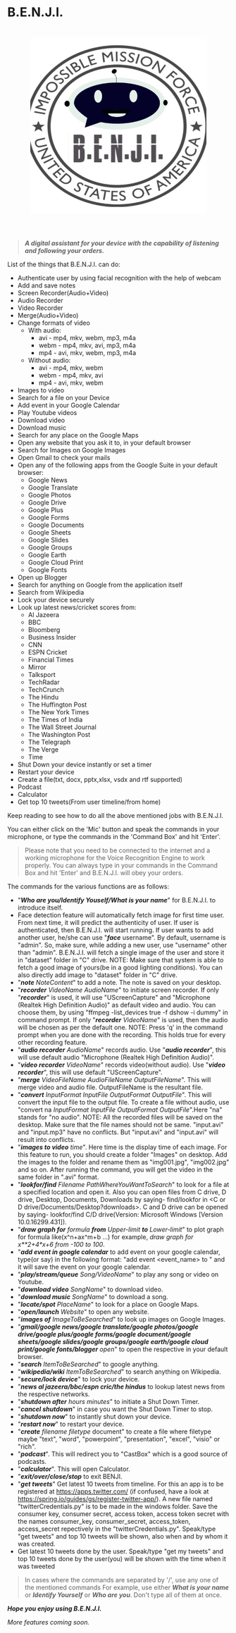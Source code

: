 # B.E.N.J.I.

<h1 align="center">
  <img width="400" src="https://raw.githubusercontent.com/the-ethan-hunt/B.E.N.J.I./master/benji_final.ico">
  <br>
  <br>
</h1>

> _***A digital assistant for your device with the capability of listening and following your orders.***_


List of the things that B.E.N.J.I. can do:

* Authenticate user by using facial recognition with the help of webcam
* Add and save notes
* Screen Recorder(Audio+Video)
* Audio Recorder
* Video Recorder
* Merge(Audio+Video)
* Change formats of video
  * With audio:
    * avi - mp4, mkv, webm, mp3, m4a
    * webm - mp4, mkv, avi, mp3, m4a
    * mp4 - avi, mkv, webm, mp3, m4a
  * Without audio:
    * avi - mp4, mkv, webm
    * webm - mp4, mkv, avi
    * mp4 - avi, mkv, webm
* Images to video    
* Search for a file on your Device
* Add event in your Google Calendar
* Play Youtube videos
* Download video
* Download music
* Search for any place on the Google Maps
* Open any website that you ask it to, in your default browser
* Search for Images on Google Images
* Open Gmail to check your mails
* Open any of the following apps from the Google Suite in your default browser:
  * Google News
  * Google Translate
  * Google Photos
  * Google Drive
  * Google Plus
  * Google Forms
  * Google Documents
  * Google Sheets
  * Google Slides
  * Google Groups
  * Google Earth
  * Google Cloud Print
  * Google Fonts
* Open up Blogger
* Search for anything on Google from the application itself
* Search from Wikipedia
* Lock your device securely
* Look up latest news/cricket scores from:
  * Al Jazeera
  * BBC
  * Bloomberg
  * Business Insider
  * CNN
  * ESPN Cricket
  * Financial Times
  * Mirror
  * Talksport
  * TechRadar
  * TechCrunch
  * The Hindu
  * The Huffington Post
  * The New York Times
  * The Times of India
  * The Wall Street Journal
  * The Washington Post
  * The Telegraph
  * The Verge
  * Time
* Shut Down your device instantly or set a timer
* Restart your device
* Create a file(txt, docx, pptx,xlsx, vsdx and rtf supported)
* Podcast
* Calculator
* Get top 10 tweets(From user timeline/from home)

Keep reading to see how to do all the above mentioned jobs with B.E.N.J.I.

You can either click on the 'Mic' button and speak the commands in your microphone, or type the commands in the 'Command Box' and hit 'Enter'.

>Please note that you need to be connected to the internet and a working microphone for the Voice Recognition Engine to work properly.
You can always type in your commands in the Command Box and hit 'Enter' and B.E.N.J.I. will obey your orders.

The commands for the various functions are as follows:

* "***Who are you/Identify Youself/What is your name***" for B.E.N.J.I. to introduce itself.
* Face detection feature will automatically fetch image for first time user. From next time, it will predict the authenticity of user. If user is authenticated, then B.E.N.J.I. will start running. If user wants to add another user, he/she can use "***face*** username". By default, username is "admin". So, make sure, while adding a new user, use "username" other than "admin". B.E.N.J.I. will fetch a single image of the user and store it in "dataset" folder in "C" drive. 
NOTE: Make sure that system is able to fetch a good image of yours(be in a good lighting conditions). You can also directly add image to "dataset" folder in "C" drive.
* "***note*** _NoteContent_" to add a note. The note is saved on your desktop.
* "***recorder*** _VideoName_ _AudioName_" to initiate screen recorder. If only "***recorder***" is used, it will use "UScreenCapture" and "Microphone (Realtek High Definition Audio)" as default video and audio. You can choose them, by using "ffmpeg -list_devices true -f dshow -i dummy" in command prompt. If only "***recorder*** _VideoName_" is used, then the audio will be chosen as per the default one. NOTE: Press 'q' in the command prompt when you are done with the recording. This holds true for every other recording feature.
* "***audio recorder*** _AudioName_" records audio. Use "***audio recorder***", this will use default audio "Microphone (Realtek High Definition Audio)".
* "***video recorder*** _VideoName_" records video(without audio). Use "***video recorder***", this will use default "UScreenCapture".
* "***merge*** _VideoFileName_ _AudioFileName_ _OutputFileName_". This will merge video and audio file. OutputFileName is the resultant file.
* "***convert*** _InputFormat_ _InputFile_ _OutputFormat_ _OutputFile_". This will convert the input file to the output file. To create a file without audio, use "convert na _InputFormat_ _InputFile_ _OutputFormat_ _OutputFile_".Here "na" stands for "no audio".
NOTE: All the recorded files will be saved on the desktop. Make sure that the file names should not be same. "input.avi" and "input.mp3" have no conflicts. But "input.avi" and "input.avi" will result into conflicts.
* "***images to video*** _time_". Here time is the display time of each image. For this feature to run, you should create a folder "Images" on desktop. Add the images to the folder and rename them as "img001.jpg", "img002.jpg" and so on. After running the command, you will get the video in the same folder in ".avi" format.
* "***lookfor/find*** _Filename_ _PathWhereYouWantToSearch_" to look for a file at a specified location and open it. Also you can open files from C drive, D drive, Desktop, Documents, Downloads by saying- find/lookfor in <C or D drive/Documents/Desktop?downloads>. C and D drive can be opened by saying- lookfor/find C/D drive(Version: Microsoft Windows [Version 10.0.16299.431]).
* "***draw graph for*** _formula_ ***from*** _Upper-limit_ ***to*** _Lower-limit_" to plot graph for formula like(x^n+ax^m+b ...) for example,
  _draw graph for x**2+4*x+6 from -100 to 100_.
* "***add event in google calendar*** to add event on your google calendar, type(or say) in the following format: "add event <event_name> <start date in format yyyy-mm-dd> to <end date in format yyyy-mm-dd>" and it will save the event on your google calendar.
* "***play/stream/queue*** _Song/VideoName_" to play any song or video on Youtube.
* "***download video*** _SongName_" to download video.
* "***download music*** _SongName_" to download a song.
* "***locate/spot*** _PlaceName_" to look for a place on Google Maps.
* "***open/launch*** _Website_" to open any website.
* "***images of*** _ImageToBeSearched_" to look up images on Google Images.
* "***gmail/google news/google translate/google photos/google drive/google plus/google forms/google document/google sheets/google slides/google groups/google earth/google cloud print/google fonts/blogger*** _open_" to open the respective in your default browser.
* "***search*** _ItemToBeSearched_" to google anything.
* "***wikipedia/wiki*** _ItemToBeSearched_" to search anything on Wikipedia.
* "***secure/lock device***" to lock your device.
* "***news al jazeera/bbc/espn cric/the hindus*** to lookup latest news from the respective networks.
* "***shutdown after*** _hours_ _minutes_" to initiate a Shut Down Timer.
* "***cancel shutdown***" in case you want the Shut Down Timer to stop.
* "***shutdown now***" to instantly shut down your device.
* "***restart now***" to restart your device.
* "***create*** _filename_ _filetype_ document" to create a file where filetype maybe "text", "word", "powerpoint", "presentation", "excel", "visio" or "rich".
* "***podcast***". This will redirect you to "CastBox" which is a good source of podcasts.
* "***calculator***". This will open Calculator.
* "***exit/over/close/stop*** to exit BENJI.
* "***get tweets***" Get latest 10 tweets from timeline. For this an app is to be registered at https://apps.twitter.com/ (if confused, have a look at https://spring.io/guides/gs/register-twitter-app/). A new file named "twitterCredentials.py" is to be made in the windows folder. Save the consumer key, consumer secret, access token, access token secret with the names consumer_key, consumer_secret, access_token, access_secret repectively in the "twitterCredentials.py". Speak/type "get tweets" and top 10 tweets will be shown, also when and by whom it was created.
* Get latest 10 tweets done by the user. Speak/type "get my tweets" and top 10 tweets done by the user(you) will be shown with the time when it was tweeted

>In cases where the commands are separated by '/', use any one of the mentioned commands
>For example, use either ***What is your name*** or ***Identify Yourself*** or ***Who are you***. Don't type all of them at once.

_***Hope you enjoy using B.E.N.J.I.***_

_More features coming soon._
